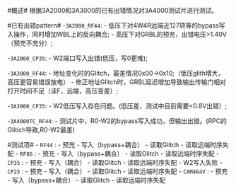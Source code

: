 #概述#
根据3A2000和3A3000的已有出错情况对3A4000测试片进行测试。

#已有出错pattern#
  -`3A2000_RF44`:
    - 低压下对4W4R远端近127项等的bypass写入操作，同时增加WBL上的反向耦合;
    - 高压下对GRBL的预充，出错电压>1.40V（预充不充分）;

  -`3A2000_CP35`:
    - W2端口写入出错(低压，写0更难);

  -`3A3000_RF44`:
    - 地址变化时的Glitch，最差情况0x00->0x10;（低压glith增大，高压更容易错误放电）
    - 修正地址Glitch时，GRBL延迟增加导致输出传输门相对打开时间不足（读F，远端，高压变差）;

  -`3A3000_CP35`:
    - W2低压写入存在问题。(低压差，测试中目前需要<0.8V出错）;

  -`3A4000TC_RF44`:
    - 测试片中，R0-W2的bypass写入成功，但输出出错。(RPC的Glitich导致,R0-W2最差)

#测试项#
    - `RF44` :
      - 预充
      - 写入（bypass+耦合）
      - 读取Glitch
      - 读取远端时序失配
    - `RF86` :
      - 预充
      - 写入（bypass+耦合）
      - 读取Glitch
      - 读取远端时序失配
    - `CP35` :
      - 预充
      - 写入（耦合）
      - 读取Glitch
      - 读取远端时序失配
      - W2写入失败
    - `CP25` :
      - 预充
      - 写入（耦合）
      - 读取Glitch
      - 读取远端时序失配
    - `CAM464V` :
      - 预充
      - 写入（bypass+耦合）
      - 读取Glitch
      - 读取远端时序失配

